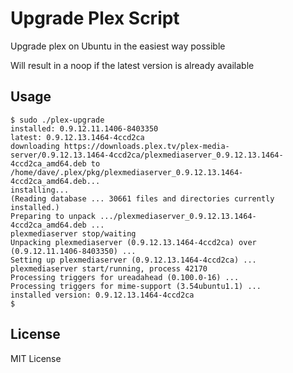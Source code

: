 Upgrade Plex Script
===================

Upgrade plex on Ubuntu in the easiest way possible

Will result in a noop if the latest version is already available

Usage
-----

    $ sudo ./plex-upgrade
    installed: 0.9.12.11.1406-8403350
    latest: 0.9.12.13.1464-4ccd2ca
    downloading https://downloads.plex.tv/plex-media-server/0.9.12.13.1464-4ccd2ca/plexmediaserver_0.9.12.13.1464-4ccd2ca_amd64.deb to /home/dave/.plex/pkg/plexmediaserver_0.9.12.13.1464-4ccd2ca_amd64.deb...
    installing...
    (Reading database ... 30661 files and directories currently installed.)
    Preparing to unpack .../plexmediaserver_0.9.12.13.1464-4ccd2ca_amd64.deb ...
    plexmediaserver stop/waiting
    Unpacking plexmediaserver (0.9.12.13.1464-4ccd2ca) over (0.9.12.11.1406-8403350) ...
    Setting up plexmediaserver (0.9.12.13.1464-4ccd2ca) ...
    plexmediaserver start/running, process 42170
    Processing triggers for ureadahead (0.100.0-16) ...
    Processing triggers for mime-support (3.54ubuntu1.1) ...
    installed version: 0.9.12.13.1464-4ccd2ca
    $

License
-------

MIT License
